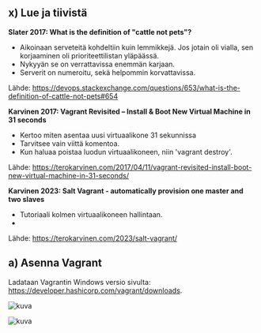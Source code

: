 ## x) Lue ja tiivistä

**Slater 2017: What is the definition of "cattle not pets"?**

* Aikoinaan serveteitä kohdeltiin kuin lemmikkejä. Jos jotain oli vialla, sen korjaaminen oli prioriteettilistan yläpäässä.
* Nykyyän se on verrattavissa enemmän karjaan.
* Serverit on numeroitu, sekä helpommin korvattavissa.

Lähde: https://devops.stackexchange.com/questions/653/what-is-the-definition-of-cattle-not-pets#654

**Karvinen 2017: Vagrant Revisited – Install & Boot New Virtual Machine in 31 seconds**

* Kertoo miten asentaa uusi virtuaalikone 31 sekunnissa
* Tarvitsee vain viittä komentoa.
* Kun haluaa poistaa luodun virtuaalikoneen, niin 'vagrant destroy'.

Lähde: https://terokarvinen.com/2017/04/11/vagrant-revisited-install-boot-new-virtual-machine-in-31-seconds/

**Karvinen 2023: Salt Vagrant - automatically provision one master and two slaves**

* Tutoriaali kolmen virtuaalikoneen hallintaan.
* 

Lähde: https://terokarvinen.com/2023/salt-vagrant/

## a) Asenna Vagrant

Ladataan Vagrantin Windows versio sivulta: https://developer.hashicorp.com/vagrant/downloads.

![kuva](https://github.com/TuuHei/palvelinten-hallinta/assets/122973223/ca17a1c4-51ee-4026-9fea-db709c46b55e)

![kuva](https://github.com/TuuHei/palvelinten-hallinta/assets/122973223/d899d198-d348-4f78-82fa-c7334e2ce0fc)
